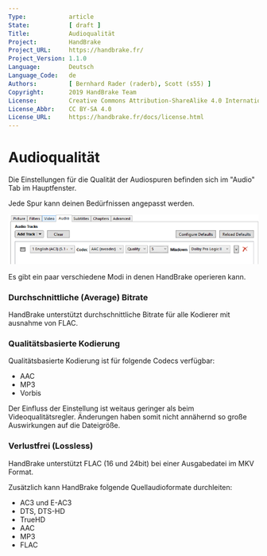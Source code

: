 ```yaml
---
Type:            article
State:           [ draft ]
Title:           Audioqualität
Project:         HandBrake
Project_URL:     https://handbrake.fr/
Project_Version: 1.1.0
Language:        Deutsch
Language_Code:   de
Authors:         [ Bernhard Rader (raderb), Scott (s55) ]
Copyright:       2019 HandBrake Team
License:         Creative Commons Attribution-ShareAlike 4.0 International
License_Abbr:    CC BY-SA 4.0
License_URL:     https://handbrake.fr/docs/license.html
---
```


Audioqualität
=============================
Die Einstellungen für die Qualität der Audiospuren befinden sich im "Audio" Tab im Hauptfenster.

Jede Spur kann deinen Bedürfnissen angepasst werden.

<!-- .system-windows -->

![HandBrake's Einstellungen für Audiospuren](../../../en/images/windows/audio-quality-1.0.0.png "HandBrake's Einstellungen für Audiospuren")

<!-- /.system-windows -->

Es gibt ein paar verschiedene Modi in denen HandBrake operieren kann.

### Durchschnittliche (Average) Bitrate
HandBrake unterstützt durchschnittliche Bitrate für alle Kodierer mit ausnahme von FLAC.

### Qualitätsbasierte Kodierung
Qualitätsbasierte Kodierung ist für folgende Codecs verfügbar:
- AAC
- MP3
- Vorbis

Der Einfluss der Einstellung ist weitaus geringer als beim Videoqualitätsregler. Änderungen haben somit nicht annähernd so große Auswirkungen auf die Dateigröße.

### Verlustfrei (Lossless)
HandBrake unterstützt FLAC (16 und 24bit) bei einer Ausgabedatei im MKV Format.

Zusätzlich kann HandBrake folgende Quellaudioformate durchleiten:

- AC3 und E-AC3
- DTS, DTS-HD
- TrueHD
- AAC
- MP3
- FLAC


